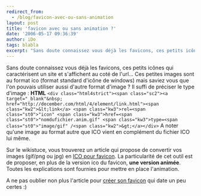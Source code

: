 ```yaml
---
redirect_from:
  - /blog/favicon-avec-ou-sans-animation
layout: post
title: 'favicon avec ou sans animation ?'
date: '2006-05-17 09:36:39'
author: iDo
tags: blabla
excerpt: "Sans doute connaissez vous déjà les favicons, ces petits icônes qui caractérisent un site et s'affichent au coté de l'url...     \nCes petites images sont au format ico (format standard d'icône de windows) mais saviez vous que l'on pouvais utiliser aussi d'autre format d'image ?"
---
```


Sans doute connaissez vous déjà les favicons, ces petits icônes qui caractérisent un site et s'affichent au coté de l'url...
Ces petites images sont au format ico (format standard d'icône de windows) mais saviez vous que l'on pouvais utiliser aussi d'autre format d'image ?   Il suffi de préciser le type d'image :   **HTML**   ``<div class="html4strict"><span class="sc2"><a target="_blank"&nbsp; href="http://december.com/html/4/element/link.html"><span class="kw2">&lt;link</a> <span class="kw3">rel=<span class="st0">"icon" <span class="kw3">href=<span class="st0">"nomdufichier.anim.gif" <span class="kw3">type=<span class="st0">"image/gif" /<span class="kw2">&gt;</a></div>``   A noter qu'une image au format autre que ICO vient en complément du fichier ICO lui même.

Sur le wikistuce, vous trouverez un article qui propose de convertir vos images (gif/png ou jpg) en [ICO pour favicon](http://www.wikistuce.info/doku.php/favicon).   La particularité de cet outil est de proposer, en plus de la version ico du favicon, **une version animée**.   Toutes les explications sont fournies pour mettre en place l'animation.

A ne pas oublier non plus l'article pour [créer son favicon](http://www.j0k3r.net/articles-faire-son-icone-web-5.html) qui date un peu certes :)
